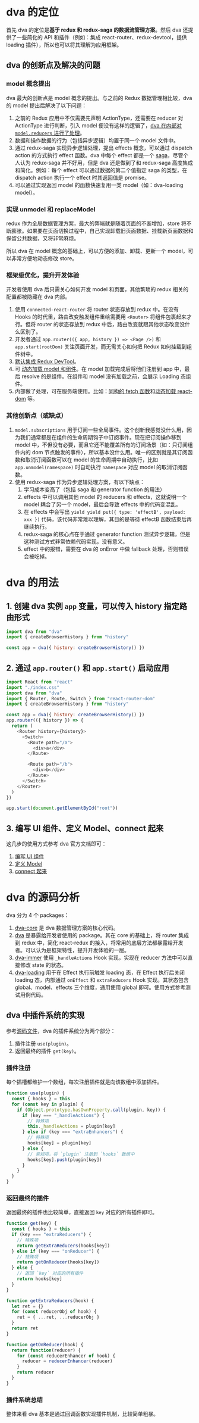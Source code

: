 # dva 的定位

首先 dva 的定位是**基于 redux 和 redux-saga 的数据流管理方案**。然后 dva 还提供了一些简化的 API 和插件（例如：集成 react-router、redux-devtool，提供 loading 插件），所以也可以将其理解为应用框架。

## dva 的创新点及解决的问题

### model 概念提出

dva 最大的创新点是 model 概念的提出。与之前的 Redux 数据管理相比较，dva 的 model 提出后解决了以下问题：

1. 之前的 Redux 应用中不仅需要先声明 ActionType，还需要在 reducer 对 ActionType 进行判断，引入 model 便没有这样的逻辑了，[dva 在内部对 `model.reducers` 进行了处理](https://github.com/dvajs/dva/blob/3eaee309ede9cf1e255326150ee2210bd04c1abf/packages/dva-core/src/handleActions.js#L22-L26)。
2. 数据和操作数据的行为（包括异步逻辑）均置于同一个 model 文件中。
3. 通过 redux-saga 实现异步逻辑处理，提出 effects 概念，可以通过 dispatch action 的方式执行 effect 函数。dva 中每个 effect 都是一个 [saga](https://redux-saga.js.org/docs/introduction/GettingStarted)，尽管个人认为 redux-saga 并不好用，但是 dva 还是做到了和 redux-saga 高度集成和简化。例如：每个 effect 可以通过数据的第二个值指定 saga 的类型，在 dispatch action 执行一个 effect 时其返回值是 promise。
4. 可以通过实现返回 model 的函数快速复用一类 model（如：dva-loading model）。

### 实现 unmodel 和 replaceModel

redux 作为全局数据管理方案，最大的弊端就是随着页面的不断增加，store 将不断膨胀。如果要在页面切换过程中，自己实现卸载旧页面数据、挂载新页面数据和保留公共数据，又将非常麻烦。

所以 dva 在 model 概念的基础上，可以方便的添加、卸载、更新一个 model，可以非常方便地动态修改 store。

### 框架级优化，提升开发体验

开发者使用 dva 后只需关心如何开发 model 和页面，其他繁琐的 redux 相关的配置都被隐藏在 dva 内部。

1. 使用 `connected-react-router` 将 router 状态存放到 redux 中。在没有 Hooks 的时代里，路由改变触发组件重绘需要用 `<Router>` 将组件包裹起来才行。但将 router 的状态存放到 redux 中后，路由改变就跟其他状态改变没什么区别了。
2. 开发者通过 `app.router(({ app, history }) => <Page />)` 和 `app.start(rootDom)` 关注页面开发，而无需关心如何把 Redux 如何挂载到组件树中。
3. [默认集成 Redux DevTool](https://github.com/dvajs/dva/blob/3eaee309ede9cf1e255326150ee2210bd04c1abf/packages/dva-core/src/createStore.js#L29-L32)。
4. 可 [动态加载 model 和组件](https://github.com/dvajs/dva/blob/master/packages/dva/src/dynamic.js)。在 model 加载完成后将他们注册到 app 中，最后 resolve 的是组件。在组件和 model 没有加载之前，会展示 Loading 态组件。
5. 内部做了处理，可在服务端使用。比如：[同构的 fetch 函数](https://github.com/dvajs/dva/blob/master/packages/dva/fetch.js)和[动态加载 react-dom](https://github.com/dvajs/dva/blob/3eaee309ede9cf1e255326150ee2210bd04c1abf/packages/dva/src/index.js#L101-L104) 等。

### 其他创新点（或缺点）

1. `model.subscriptions` 用于订阅一些全局事件。这个创新我感觉没什么用，因为我们通常都是在组件的生命周期钩子中订阅事件。现在把订阅操作移到 model 中，不但没有必要，而且它还不能覆盖所有的订阅场景（如：只订阅组件内的 dom 节点触发的事件），所以基本没什么用。唯一的区别就是其订阅函数和取消订阅函数可以在 model 的生命周期中自动执行，比如 `app.unmodel(namespace)` 时自动执行 `namespace` 对应 model 的取消订阅函数。
2. 使用 redux-saga 作为异步逻辑处理方案，有以下缺点：
   1. 学习成本变高了（包括 saga 和 generator function 的用法）
   2. effects 中可以调用其他 model 的 reducers 和 effects，这就说明一个 model 耦合了另一个 model，最后会导致 effects 中的代码变混乱。
   3. 在 effects 中会写出 `yield yield put({ type: 'effectB', payload: xxx })` 代码，该代码非常难以理解，其目的是等待 effectB 函数结束后再继续执行。
   4. redux-saga 的核心点在于通过 generator function 测试异步逻辑，但是这种测试方式非常依赖代码实现，没有意义。
   5. effect 中的报错，需要在 dva 的 onError 中做 fallback 处理，否则错误会被吃掉。

# dva 的用法

## 1. 创建 dva 实例 `app` 变量，可以传入 history 指定路由形式

```js
import dva from "dva"
import { createBrowserHistory } from "history"

const app = dva({ history: createBrowserHistory() })
```

## 2. 通过 `app.router()` 和 `app.start()` 启动应用

```js
import React from "react"
import "./index.css"
import dva from "dva"
import { Router, Route, Switch } from "react-router-dom"
import { createBrowserHistory } from "history"

const app = dva({ history: createBrowserHistory() })
app.router(({ history }) => {
  return (
    <Router history={history}>
      <Switch>
        <Route path="/a">
          <div>a</div>
        </Route>

        <Route path="/b">
          <div>b</div>
        </Route>
      </Switch>
    </Router>
  )
})

app.start(document.getElementById("root"))
```

## 3. 编写 UI 组件、定义 Model、connect 起来

这几步的使用方式参考 dva 官方文档即可：

1. [编写 UI 组件](https://dvajs.com/guide/getting-started.html#%E7%BC%96%E5%86%99-ui-component)
2. [定义 Model](https://dvajs.com/guide/getting-started.html#%E5%AE%9A%E4%B9%89-model)
3. [connect 起来](https://dvajs.com/guide/getting-started.html#connect-%E8%B5%B7%E6%9D%A5)

# dva 的源码分析

dva 分为 4 个 packages：

1. [dva-core](https://github.com/dvajs/dva/tree/master/packages/dva-core) 是 dva 数据管理方案的核心代码。
2. [dva](https://github.com/dvajs/dva/tree/master/packages/dva) 是暴露给开发者使用的 package。其在 core 的基础上，将 router 集成到 redux 中，简化 react-redux 的接入，将常用的底层方法都暴露给开发者。可以认为是框架特性，提升开发体验的一层。
3. [dva-immer](https://github.com/dvajs/dva/tree/master/packages/dva-immer) 使用 `_handleActions` Hook 实现，实现在 reducer 方法中可以直接修改 state 的状态。
4. [dva-loading](https://github.com/dvajs/dva/tree/master/packages/dva-loading) 用于在 Effect 执行前触发 loading 态，在 Effect 执行后关闭 loading 态，内部通过 `onEffect` 和 `extraReducers` Hook 实现。其状态包含 global、model、effects 三个维度，通用使用 global 即可。使用方式参考测试用例代码。

## dva 中插件系统的实现

参考[源码文件](https://github.com/dvajs/dva/blob/master/packages/dva-core/src/Plugin.js)，dva 的插件系统分为两个部分：

1. 插件注册 `use(plugin)`。
2. 返回最终的插件 `get(key)`。

### 插件注册

每个插槽都维护一个数组，每次注册插件就是向该数组中添加插件。

```js
function use(plugin) {
  const { hooks } = this
  for (const key in plugin) {
    if (Object.prototype.hasOwnProperty.call(plugin, key)) {
      if (key === "_handleActions") {
        // 特殊项
        this._handleActions = plugin[key]
      } else if (key === "extraEnhancers") {
        // 特殊项
        hooks[key] = plugin[key]
      } else {
        // 常规项，将 `plugin` 注册到 `hooks` 数组中
        hooks[key].push(plugin[key])
      }
    }
  }
}
```

### 返回最终的插件

返回最终的插件也比较简单，直接返回 `key` 对应的所有插件即可。

```js
function get(key) {
  const { hooks } = this
  if (key === "extraReducers") {
    // 特殊项
    return getExtraReducers(hooks[key])
  } else if (key === "onReducer") {
    // 特殊项
    return getOnReducer(hooks[key])
  } else {
    // 返回 `key` 对应的所有插件
    return hooks[key]
  }
}

function getExtraReducers(hook) {
  let ret = {}
  for (const reducerObj of hook) {
    ret = { ...ret, ...reducerObj }
  }
  return ret
}

function getOnReducer(hook) {
  return function(reducer) {
    for (const reducerEnhancer of hook) {
      reducer = reducerEnhancer(reducer)
    }
    return reducer
  }
}
```

### 插件系统总结

整体来看 dva 基本是通过回调函数实现插件机制，比较简单粗暴。
